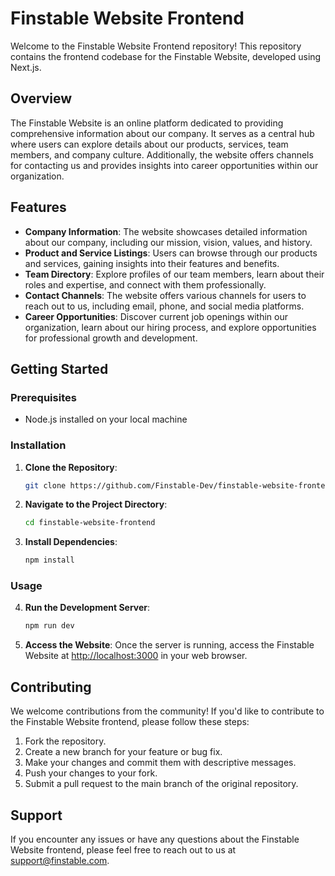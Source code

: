 # Finstable Website Frontend

Welcome to the Finstable Website Frontend repository! This repository contains the frontend codebase for the Finstable Website, developed using Next.js.

## Overview

The Finstable Website is an online platform dedicated to providing comprehensive information about our company. It serves as a central hub where users can explore details about our products, services, team members, and company culture. Additionally, the website offers channels for contacting us and provides insights into career opportunities within our organization.

## Features

- **Company Information**: The website showcases detailed information about our company, including our mission, vision, values, and history.
- **Product and Service Listings**: Users can browse through our products and services, gaining insights into their features and benefits.
- **Team Directory**: Explore profiles of our team members, learn about their roles and expertise, and connect with them professionally.
- **Contact Channels**: The website offers various channels for users to reach out to us, including email, phone, and social media platforms.
- **Career Opportunities**: Discover current job openings within our organization, learn about our hiring process, and explore opportunities for professional growth and development.


## Getting Started

### Prerequisites

- Node.js installed on your local machine

### Installation

1. **Clone the Repository**: 

   ```bash
   git clone https://github.com/Finstable-Dev/finstable-website-frontend.git
   ```
   
2. **Navigate to the Project Directory**:

   ```bash
   cd finstable-website-frontend
   ```
4. **Install Dependencies**:
   
   ```bash
   npm install
   ```
   
### Usage

4. **Run the Development Server**:
   
   ```bash
   npm run dev
   ```

5. **Access the Website**:
   Once the server is running, access the Finstable Website at [http://localhost:3000](http://localhost:3000) in your web browser.

## Contributing

We welcome contributions from the community! If you'd like to contribute to the Finstable Website frontend, please follow these steps:

1. Fork the repository.
2. Create a new branch for your feature or bug fix.
3. Make your changes and commit them with descriptive messages.
4. Push your changes to your fork.
5. Submit a pull request to the main branch of the original repository.

## Support
   If you encounter any issues or have any questions about the Finstable Website frontend, please feel free to reach out to us at support@finstable.com.
